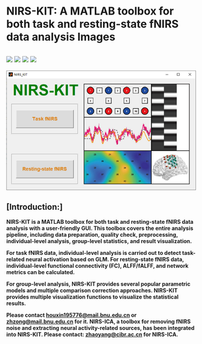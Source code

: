 # NIRS-KIT: A MATLAB toolbox for both task and resting-state fNIRS data analysis Images


![](https://img.shields.io/badge/updata-2023/11/23-orange.svg)
![](https://img.shields.io/badge/version-v3.0-brightgreen.svg)
![](https://img.shields.io/badge/release-2019/11/24-green.svg)
![](https://img.shields.io/badge/licese-GPLV3.0-blue.svg)
------

<img src="https://github.com/bnuhouxin/imgstore/blob/main/nirs-kit-img/nirs-kit-main.png" width="500" />

## [Introduction:]
**NIRS-KIT is a MATLAB toolbox for both task and resting-state fNIRS data analysis with a user-friendly GUI. This toolbox covers the entire analysis pipeline, including data preparation, quality check, preprocessing, individual-level analysis, group-level statistics, and result visualization.**

**For task fNIRS data, individual-level analysis is carried out to detect task-related neural activation based on GLM. For resting-state fNIRS data, individual-level functional connectivity (FC), ALFF/fALFF, and network metrics can be calculated.**

**For group-level analysis, NIRS-KIT provides several popular parametric models and multiple comparison correction approaches. NIRS-KIT provides multiple visualization functions to visualize the statistical results.**

**Please contact houxin195776@mail.bnu.edu.cn or zhzong@mail.bnu.edu.cn for it. NIRS-ICA, a toolbox for removing fNIRS noise and extracting neural activity-related sources, has been integrated into NIRS-KIT. Please contact: zhaoyang@cibr.ac.cn for NIRS-ICA.**
